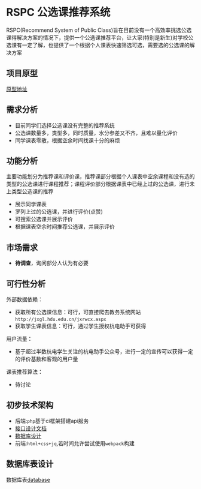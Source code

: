 # RSPC 公选课推荐系统

RSPC(Recommend System of Public Class)旨在目前没有一个高效率挑选公选课得解决方案的情况下，提供一个公选课推荐平台，让大家(特别是新生)对学校公选课有一定了解，也提供了一个根据个人课表快速筛选可选，需要选的公选课的解决方案

## 项目原型

[原型地址](https://free.modao.cc/app/t1MNf0z3kL0DxKqN83XtY7KmMcEzqq1)

## 需求分析

- 目前同学们选择公选课没有完整的推荐系统
- 公选课数量多，类型多，同时质量，水分参差又不齐，且难以量化评价
- 同学课表零散，根据空余时间找课十分的麻烦

## 功能分析

主要功能划分为推荐课和评价课，推荐课部分根据个人课表中空余课程和没有选的类型的公选课进行课程推荐；课程评价部分根据课表中已经上过的公选课，进行未上类型公选课的推荐

- 展示同学课表
- 罗列上过的公选课，并进行评价(点赞)
- 可搜索公选课并展示评价
- 根据课表空余时间推荐公选课，并展示评价

## 市场需求

- **待调查**，询问部分人认为有必要

## 可行性分析

外部数据依赖：

- 获取所有公选课信息：可行，可直接爬去教务系统网站`http://jxgl.hdu.edu.cn/jxrwcx.aspx`
- 获取学生课表信息：可行，通过学生授权杭电助手可获得

用户流量：

- 基于超过半数杭电学生关注的杭电助手公众号，进行一定的宣传可以获得一定的评价基数和客观的用户量

课表推荐算法：

- 待讨论

## 初步技术架构

- 后端:`php`基于ci框架搭建api服务
- [接口设计文档](doc/api.md)
- [数据库设计](doc/database.md)
- 前端:`html+css+jq`,若时间允许尝试使用`webpack`构建

## 数据库表设计

数据库表[database](doc/database.md)